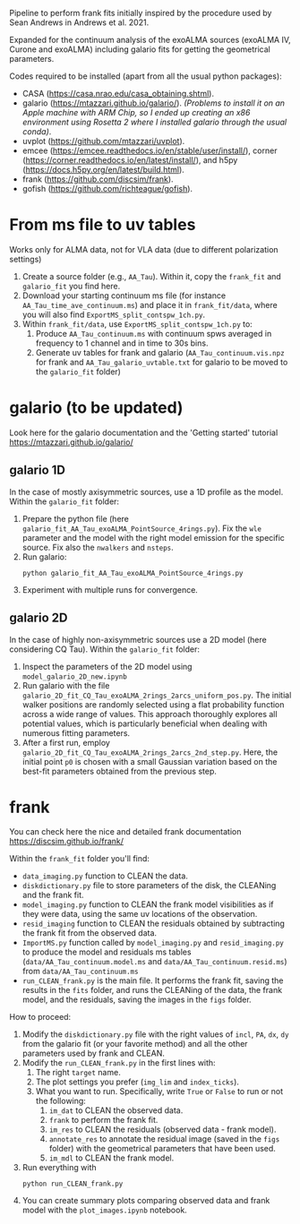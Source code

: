 Pipeline to perform frank fits initially inspired by the procedure used by Sean Andrews in Andrews et al. 2021. 

Expanded for the continuum analysis of the exoALMA sources (exoALMA IV, Curone and exoALMA) including galario fits for getting the geometrical parameters.

Codes required to be installed (apart from all the usual python packages):
- CASA (https://casa.nrao.edu/casa_obtaining.shtml).
- galario (https://mtazzari.github.io/galario/). _(Problems to install it on an Apple machine with ARM Chip, so I ended up creating an x86 environment using Rosetta 2 where I installed galario through the usual conda)_.
- uvplot (https://github.com/mtazzari/uvplot).
- emcee (https://emcee.readthedocs.io/en/stable/user/install/), corner (https://corner.readthedocs.io/en/latest/install/), and h5py (https://docs.h5py.org/en/latest/build.html).
- frank (https://github.com/discsim/frank).
- gofish (https://github.com/richteague/gofish).



# From ms file to uv tables

Works only for ALMA data, not for VLA data (due to different polarization settings)

1. Create a source folder (e.g., `AA_Tau`). Within it, copy the `frank_fit` and `galario_fit` you find here.
2. Download your starting continuum ms file (for instance `AA_Tau_time_ave_continuum.ms`) and place it in `frank_fit/data`, where you will also find `ExportMS_split_contspw_1ch.py`.
3. Within `frank_fit/data`, use `ExportMS_split_contspw_1ch.py` to:
   1. Produce `AA_Tau_continuum.ms` with continuum spws averaged in frequency to 1 channel and in time to 30s bins.
   2. Generate uv tables for frank and galario (`AA_Tau_continuum.vis.npz` for frank and `AA_Tau_galario_uvtable.txt` for galario to be moved to the `galario_fit` folder)

# galario (to be updated)

Look here for the galario documentation and the 'Getting started' tutorial https://mtazzari.github.io/galario/

## galario 1D 

In the case of mostly axisymmetric sources, use a 1D profile as the model. Within the `galario_fit` folder:

1. Prepare the python file (here `galario_fit_AA_Tau_exoALMA_PointSource_4rings.py`). Fix the `wle` parameter and the model with the right model emission for the specific source. Fix also the `nwalkers` and `nsteps`. 
2. Run galario:
   ```
   python galario_fit_AA_Tau_exoALMA_PointSource_4rings.py
   ```
3. Experiment with multiple runs for convergence.


## galario 2D

In the case of highly non-axisymmetric sources use a 2D model (here considering CQ Tau). Within the `galario_fit` folder:

1. Inspect the parameters of the 2D model using `model_galario_2D_new.ipynb`
2. Run galario with the file `galario_2D_fit_CQ_Tau_exoALMA_2rings_2arcs_uniform_pos.py`. The initial walker positions are randomly selected using a flat probability function across a wide range of values. This approach thoroughly explores all potential values, which is particularly beneficial when dealing with numerous fitting parameters.
3. After a first run, employ `galario_2D_fit_CQ_Tau_exoALMA_2rings_2arcs_2nd_step.py`. Here, the initial point `p0` is chosen with a small Gaussian variation based on the best-fit parameters obtained from the previous step.



# frank

You can check here the nice and detailed frank documentation https://discsim.github.io/frank/

Within the `frank_fit` folder you'll find:
- `data_imaging.py` function to CLEAN the data.
- `diskdictionary.py` file to store parameters of the disk, the CLEANing and the frank fit.
- `model_imaging.py` function to CLEAN the frank model visibilities as if they were data, using the same uv locations of the observation.
- `resid_imaging` function to CLEAN the residuals obtained by subtracting the frank fit from the observed data.
- `ImportMS.py` function called by `model_imaging.py` and `resid_imaging.py` to produce the model and residuals ms tables (`data/AA_Tau_continuum.model.ms` and `data/AA_Tau_continuum.resid.ms`) from `data/AA_Tau_continuum.ms`
- `run_CLEAN_frank.py` is the main file. It performs the frank fit, saving the results in the `fits` folder, and runs the CLEANing of the data, the frank model, and the residuals, saving the images in the `figs` folder.

How to proceed:
1. Modify the `diskdictionary.py` file with the right values of `incl`, `PA`, `dx`, `dy` from the galario fit (or your favorite method) and all the other parameters used by frank and CLEAN.
2. Modify the `run_CLEAN_frank.py` in the first lines with:
   1. The right `target` name.
   2. The plot settings you prefer (`img_lim` and `index_ticks`).
   3. What you want to run. Specifically, write `True` or `False` to run or not the following:
      1. `im_dat` to CLEAN the observed data.
      2. `frank`  to perform the frank fit.
      3. `im_res` to CLEAN the residuals (observed data - frank model).
      4. `annotate_res` to annotate the residual image (saved in the `figs` folder) with the geometrical parameters that have been used.
      5. `im_mdl` to CLEAN the frank model.
3. Run everything with
   ```
   python run_CLEAN_frank.py
   ```
4. You can create summary plots comparing observed data and frank model with the `plot_images.ipynb` notebook.
